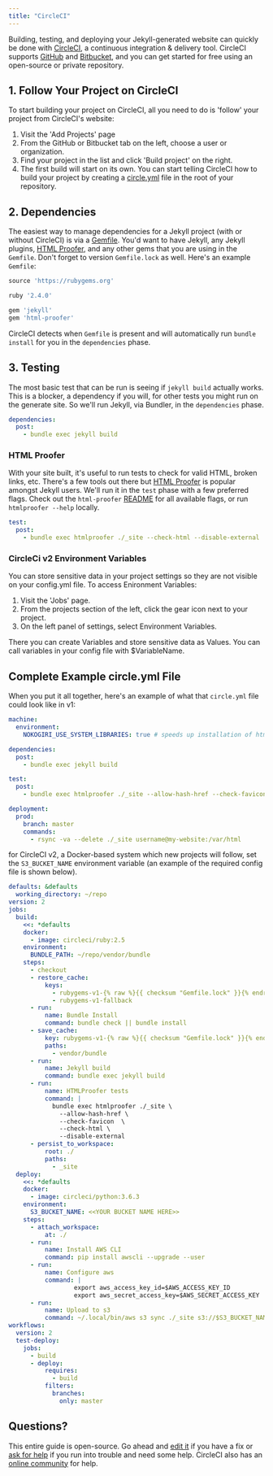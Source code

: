 ```yaml
---
title: "CircleCI"
---
```


Building, testing, and deploying your Jekyll-generated website can quickly be done with [CircleCI][0], a continuous integration & delivery tool. CircleCI supports [GitHub][1] and [Bitbucket][2], and you can get started for free using an open-source or private repository.

[0]: https://circleci.com/
[1]: https://github.com/
[2]: https://bitbucket.org/

## 1. Follow Your Project on CircleCI

To start building your project on CircleCI, all you need to do is 'follow' your project from CircleCI's website:

1. Visit the 'Add Projects' page
1. From the GitHub or Bitbucket tab on the left, choose a user or organization.
1. Find your project in the list and click 'Build project' on the right.
1. The first build will start on its own. You can start telling CircleCI how to build your project by creating a [circle.yml][3] file in the root of your repository.

[3]: https://circleci.com/docs/configuration/

## 2. Dependencies

The easiest way to manage dependencies for a Jekyll project (with or without CircleCI) is via a [Gemfile][4]. You'd want to have Jekyll, any Jekyll plugins, [HTML Proofer](#html-proofer), and any other gems that you are using in the `Gemfile`. Don't forget to version `Gemfile.lock` as well. Here's an example `Gemfile`:

[4]: http://bundler.io/gemfile.html

```ruby
source 'https://rubygems.org'

ruby '2.4.0'

gem 'jekyll'
gem 'html-proofer'
```

CircleCI detects when `Gemfile` is present and will automatically run `bundle install` for you in the `dependencies` phase.

## 3. Testing

The most basic test that can be run is seeing if `jekyll build` actually works. This is a blocker, a dependency if you will, for other tests you might run on the generate site. So we'll run Jekyll, via Bundler, in the `dependencies` phase.

```yaml
dependencies:
  post:
    - bundle exec jekyll build
```

### HTML Proofer

With your site built, it's useful to run tests to check for valid HTML, broken links, etc. There's a few tools out there but [HTML Proofer][5] is popular amongst Jekyll users. We'll run it in the `test` phase with a few preferred flags. Check out the `html-proofer` [README][6] for all available flags, or run `htmlproofer --help` locally.

[5]: https://github.com/gjtorikian/html-proofer
[6]: https://github.com/gjtorikian/html-proofer/blob/master/README.md#configuration

```yaml
test:
  post:
    - bundle exec htmlproofer ./_site --check-html --disable-external
```

### CircleCi v2 Environment Variables

You can store sensitive data in your project settings so they are not visible on your config.yml file. To access Enironment Variables:

1. Visit the 'Jobs' page.
1. From the projects section of the left, click the gear icon next to your project.
1. On the left panel of settings, select Environment Variables.

There you can create Variables and store sensitive data as Values. You can call variables in your config file with $VariableName. 

## Complete Example circle.yml File

When you put it all together, here's an example of what that `circle.yml` file could look like in v1:

```yaml
machine:
  environment:
    NOKOGIRI_USE_SYSTEM_LIBRARIES: true # speeds up installation of html-proofer

dependencies:
  post:
    - bundle exec jekyll build

test:
  post:
    - bundle exec htmlproofer ./_site --allow-hash-href --check-favicon --check-html --disable-external

deployment:
  prod:
    branch: master
    commands:
      - rsync -va --delete ./_site username@my-website:/var/html
```

for CircleCI v2, a Docker-based system which new projects will follow, set the `S3_BUCKET_NAME` environment variable (an example of the required config file is shown below).

```yaml
defaults: &defaults
  working_directory: ~/repo
version: 2
jobs:
  build:
    <<: *defaults
    docker:
      - image: circleci/ruby:2.5
    environment:
      BUNDLE_PATH: ~/repo/vendor/bundle
    steps:
      - checkout
      - restore_cache:
          keys:
            - rubygems-v1-{% raw %}{{ checksum "Gemfile.lock" }}{% endraw %}
            - rubygems-v1-fallback
      - run:
          name: Bundle Install
          command: bundle check || bundle install
      - save_cache:
          key: rubygems-v1-{% raw %}{{ checksum "Gemfile.lock" }}{% endraw %}
          paths:
            - vendor/bundle
      - run:
          name: Jekyll build
          command: bundle exec jekyll build
      - run:
          name: HTMLProofer tests
          command: |
            bundle exec htmlproofer ./_site \
              --allow-hash-href \
              --check-favicon  \
              --check-html \
              --disable-external
      - persist_to_workspace:
          root: ./
          paths:
            - _site
  deploy:
    <<: *defaults
    docker:
      - image: circleci/python:3.6.3
    environment:
      S3_BUCKET_NAME: <<YOUR BUCKET NAME HERE>>
    steps:
      - attach_workspace:
          at: ./
      - run:
          name: Install AWS CLI
          command: pip install awscli --upgrade --user
      - run:
          name: Configure aws
          command: |
                  export aws_access_key_id=$AWS_ACCESS_KEY_ID
                  export aws_secret_access_key=$AWS_SECRET_ACCESS_KEY
      - run:
          name: Upload to s3
          command: ~/.local/bin/aws s3 sync ./_site s3://$S3_BUCKET_NAME/ --delete --acl public-read
workflows:
  version: 2
  test-deploy:
    jobs:
      - build
      - deploy:
          requires:
            - build
          filters:
            branches:
              only: master
```

## Questions?

This entire guide is open-source. Go ahead and [edit it][7] if you have a fix or [ask for help][8] if you run into trouble and need some help. CircleCI also has an [online community][9] for help.

[7]: https://github.com/jekyll/jekyll/edit/master/docs/_docs/continuous-integration/circleci.md
[8]: https://jekyllrb.com/help/
[9]: https://discuss.circleci.com
